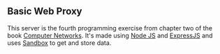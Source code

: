 ## Basic Web Proxy

This server is the fourth programming exercise from chapter two of the book [Computer Networks](http://www.amazon.com/Computer-Networking-Top-Down-Approach-Edition/dp/0132856204).
It's made using [Node JS](https://nodejs.org/en/) and [ExpressJS](expressjs.com) and uses [Sandbox](https://getsandbox.com) to get and store data.
